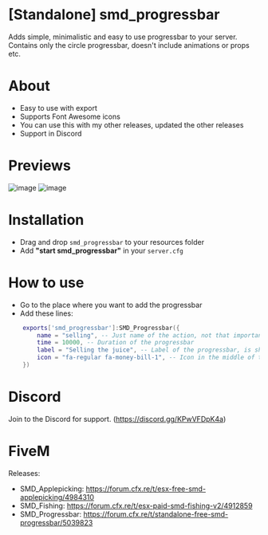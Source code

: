 # [Standalone] smd_progressbar

Adds simple, minimalistic and easy to use progressbar to your server. Contains only the circle progressbar, doesn't include animations or props etc.

# About
- Easy to use with export
- Supports Font Awesome icons
- You can use this with my other releases, updated the other releases
- Support in Discord

# Previews
![image](https://i.imgur.com/PtbPSFn.png[/img])
![image](https://i.imgur.com/wljwaXm.jpg[/img])

# Installation
- Drag and drop `smd_progressbar` to your resources folder
- Add **"start smd_progressbar"** in your `server.cfg`

# How to use
- Go to the place where you want to add the progressbar
- Add these lines:
```lua
    exports['smd_progressbar']:SMD_Progressbar({
        name = "selling", -- Just name of the action, not that important 
        time = 10000, -- Duration of the progressbar
        label = "Selling the juice", -- Label of the progressbar, is shown under the circle
        icon = "fa-regular fa-money-bill-1", -- Icon in the middle of the circle, you can change it, check (https://fontawesome.com/icons) 
    })
```

# Discord
Join to the Discord for support. (https://discord.gg/KPwVFDpK4a)

# FiveM
Releases:
- SMD_Applepicking: https://forum.cfx.re/t/esx-free-smd-applepicking/4984310 
- SMD_Fishing: https://forum.cfx.re/t/esx-paid-smd-fishing-v2/4912859
- SMD_Progressbar: https://forum.cfx.re/t/standalone-free-smd-progressbar/5039823


                